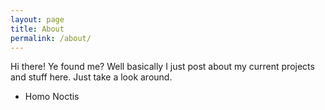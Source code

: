 ```yaml
---
layout: page
title: About
permalink: /about/
---
```


Hi there!
Ye found me? Well basically I just post about my current projects and stuff here.
Just take a look around.

- Homo Noctis
